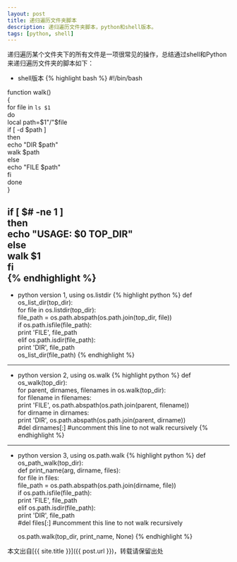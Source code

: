```yaml
---
layout: post
title: 递归遍历文件夹脚本
description: 递归遍历文件夹脚本，python和shell版本。
tags: [python, shell]
---
```


递归遍历某个文件夹下的所有文件是一项很常见的操作，总结通过shell和Python来递归遍历文件夹的脚本如下：
<!--more-->

+ shell版本
    {% highlight bash %}
#!/bin/bash  

function walk()  
{  
  for file in `ls $1`  
  do  
    local path=$1"/"$file  
    if [ -d $path ]  
     then  
      echo "DIR $path"  
      walk $path  
    else  
      echo "FILE $path"  
    fi  
  done  
}  

if [ $# -ne 1 ]  
then  
  echo "USAGE: $0 TOP_DIR"  
else  
  walk $1  
fi  
    {% endhighlight %}
---
+ python version 1, using os.listdir
    {% highlight python %}
def os_list_dir(top_dir):  
  for file in os.listdir(top_dir):  
    file_path = os.path.abspath(os.path.join(top_dir, file))  
    if os.path.isfile(file_path):  
      print 'FILE', file_path  
    elif os.path.isdir(file_path):  
      print 'DIR', file_path  
      os_list_dir(file_path)
    {% endhighlight %}

---
+ python version 2, using os.walk
    {% highlight python %}
def os_walk(top_dir):  
  for parent, dirnames, filenames in os.walk(top_dir):  
    for filename in filenames:  
      print 'FILE', os.path.abspath(os.path.join(parent, filename))  
    for dirname in dirnames:  
      print 'DIR', os.path.abspath(os.path.join(parent, dirname))  
    #del dirnames[:]  #uncomment this line to not walk recursively 
    {% endhighlight %}

---
+ python version 3, using os.path.walk
{% highlight python %}
def os_path_walk(top_dir):  
  def print_name(arg, dirname, files):  
    for file in files:  
      file_path = os.path.abspath(os.path.join(dirname, file))  
      if os.path.isfile(file_path):  
        print 'FILE', file_path  
      elif os.path.isdir(file_path):  
        print 'DIR', file_path  
    #del files[:] #uncomment this line to not walk recursively  
   
  os.path.walk(top_dir, print_name, None)
{% endhighlight %}

本文出自[{{ site.title }}]({{ post.url }})，转载请保留出处